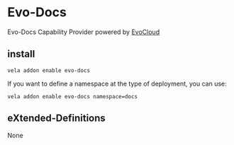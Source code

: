 # Evo-Docs

Evo-Docs Capability Provider powered by [EvoCloud](https://github.com/evocloud-dev/)

## install

```shell
vela addon enable evo-docs
```

If you want to define a namespace at the type of deployment, you can use:

```shell
vela addon enable evo-docs namespace=docs
```

## eXtended-Definitions

None